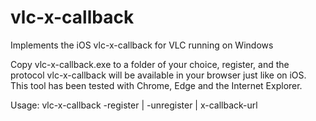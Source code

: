 # vlc-x-callback
Implements the iOS vlc-x-callback for VLC running on Windows


Copy vlc-x-callback.exe to a folder of your choice, register, and the protocol vlc-x-callback will
be available in your browser just like on iOS. This tool has been tested with Chrome, Edge and the Internet Explorer.

Usage: vlc-x-callback -register | -unregister | x-callback-url
